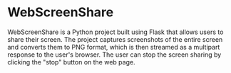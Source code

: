 # WebScreenShare
WebScreenShare is a Python project built using Flask that allows users to share their screen. The project captures screenshots of the entire screen and converts them to PNG format, which is then streamed as a multipart response to the user's browser. The user can stop the screen sharing by clicking the "stop" button on the web page.
